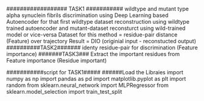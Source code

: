 ################## TASK1 ###########
wildtype and mutant type alpha synuclein fibrils discrimination using Deep Learning based Autoencoder
                for that first wildtype dataset reconstruction using wildtype trained autoencoder and mutant-dataset reconsturct using wild-trained model or vice-versa 
Dataset for this method = residue-pair distance (Feature) over trajectory
Result = DIO (originial input - reconstucted output)
##########TASK2#######
identy residue-pair for discrimination (Feature importance)
#######TASK3###
Extract the important residues from Feature importance (Residue important)








###########script for TASK1#####
######Load the Libraies 
import numpy as np
import pandas as pd
import matplotlib.pyplot as plt
import random
from sklearn.neural_network import MLPRegressor
from sklearn.model_selection import train_test_split

